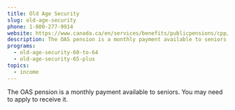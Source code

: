```yaml
---
title: Old Age Security
slug: old-age-security
phone: 1-800-277-9914
website: https://www.canada.ca/en/services/benefits/publicpensions/cpp/old-age-security.html
description: The OAS pension is a monthly payment available to seniors. You may need to apply to receive it.
programs:
  - old-age-security-60-to-64
  - old-age-security-65-plus
topics:
  - income
---
```

The OAS pension is a monthly payment available to seniors. You may need to apply to receive it.
